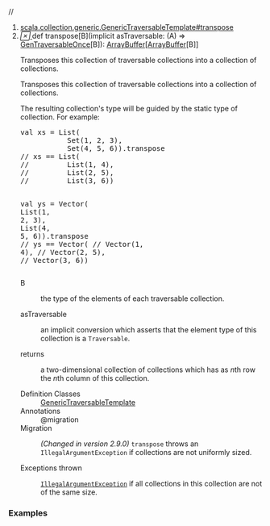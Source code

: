 //
<ol>
<li><a href="https://www.scala-lang.org/api/2.12.3/scala/collection/mutable/ArrayBuffer.html#transpose[B](implicitasTraversable:A=>scala.collection.GenTraversableOnce[B]):CC[CC[B]@scala.annotation.unchecked.uncheckedVariance]">scala.collection.generic.GenericTraversableTemplate#transpose</a></li>
<li name="scala.collection.generic.GenericTraversableTemplate#transpose" visbl="pub" class="indented0 " data-isabs="false" fullcomment="yes" group="Ungrouped"> <a id="transpose[B](implicitasTraversable:A=>scala.collection.GenTraversableOnce[B]):CC[CC[B]@scala.annotation.unchecked.uncheckedVariance]"></a><a id="transpose[B]((A)⇒GenTraversableOnce[B]):ArrayBuffer[ArrayBuffer[B]]"></a> <span class="permalink"> <a href="../../../scala/collection/mutable/ArrayBuffer.html#transpose[B](implicitasTraversable:A=>scala.collection.GenTraversableOnce[B]):CC[CC[B]@scala.annotation.unchecked.uncheckedVariance]" title="Permalink"> <i class="material-icons"></i> </a> </span> <span class="modifier_kind"> <span class="modifier"></span> <span class="kind">def</span> </span> <span class="symbol"> <span class="name">transpose</span><span class="tparams">[<span name="B">B</span>]</span><span class="params">(<span class="implicit">implicit </span><span name="asTraversable">asTraversable: (<span class="extype" name="scala.collection.mutable.ArrayBuffer.A">A</span>) ⇒ <a href="../GenTraversableOnce.html" class="extype" name="scala.collection.GenTraversableOnce">GenTraversableOnce</a>[<span class="extype" name="scala.collection.generic.GenericTraversableTemplate.transpose.B">B</span>]</span>)</span><span class="result">: <a href="" class="extype" name="scala.collection.mutable.ArrayBuffer">ArrayBuffer</a>[<a href="" class="extype" name="scala.collection.mutable.ArrayBuffer">ArrayBuffer</a>[<span class="extype" name="scala.collection.generic.GenericTraversableTemplate.transpose.B">B</span>]]</span> </span> <p class="shortcomment cmt">Transposes this collection of traversable collections into a collection of collections.</p>
 <div class="fullcomment">
  <div class="comment cmt">
   <p>Transposes this collection of traversable collections into a collection of collections.</p>
   <p> The resulting collection's type will be guided by the static type of collection. For example:</p>
   <pre><span class="kw">val</span> xs = <span class="std">List</span>(
           <span class="std">Set</span>(<span class="num">1</span>, <span class="num">2</span>, <span class="num">3</span>),
           <span class="std">Set</span>(<span class="num">4</span>, <span class="num">5</span>, <span class="num">6</span>)).transpose
<span class="cmt">// xs == List(</span>
<span class="cmt">//         List(1, 4),</span>
<span class="cmt">//         List(2, 5),</span>
<span class="cmt">//         List(3, 6))</span>

<span class="kw">val</span> ys = Vector(
           <span class="std">List</span>(<span class="num">1</span>, <span class="num">2</span>, <span class="num">3</span>),
           <span class="std">List</span>(<span class="num">4</span>, <span class="num">5</span>, <span class="num">6</span>)).transpose
<span class="cmt">// ys == Vector(</span>
<span class="cmt">//         Vector(1, 4),</span>
<span class="cmt">//         Vector(2, 5),</span>
<span class="cmt">//         Vector(3, 6))</span></pre>
  </div>
  <dl class="paramcmts block">
   <dt class="tparam">
    B
   </dt>
   <dd class="cmt">
    <p>the type of the elements of each traversable collection.</p>
   </dd>
   <dt class="param">
    asTraversable
   </dt>
   <dd class="cmt">
    <p>an implicit conversion which asserts that the element type of this collection is a <code>Traversable</code>.</p>
   </dd>
   <dt>
    returns
   </dt>
   <dd class="cmt">
    <p>a two-dimensional collection of collections which has as <i>n</i>th row the <i>n</i>th column of this collection.</p>
   </dd>
  </dl>
  <dl class="attributes block"> 
   <dt>
    Definition Classes
   </dt>
   <dd>
    <a href="../generic/GenericTraversableTemplate.html" class="extype" name="scala.collection.generic.GenericTraversableTemplate">GenericTraversableTemplate</a>
   </dd>
   <dt>
    Annotations
   </dt>
   <dd> 
    <span class="name">@migration</span> 
   </dd>
   <dt>
    Migration
   </dt>
   <dd class="cmt">
    <p><i>(Changed in version 2.9.0)</i> <code>transpose</code> throws an <code>IllegalArgumentException</code> if collections are not uniformly sized.</p>
   </dd>
   <dt>
    Exceptions thrown
   </dt>
   <dd>
    <span class="cmt"><p><a href="../../index.html#IllegalArgumentException=IllegalArgumentException" class="extmbr" name="scala.IllegalArgumentException"><code>IllegalArgumentException</code></a> if all collections in this collection are not of the same size.</p></span>
   </dd>
  </dl>
 </div> </li>
        </ol>


### Examples















